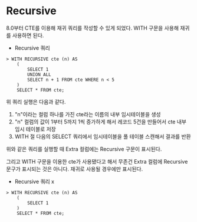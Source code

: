 # Recursive

8.0부터 CTE를 이용해 재귀 쿼리를 작성할 수 있게 되었다. WITH 구문을 사용해 재귀를 사용하면 된다.

* Recursive 쿼리

```mysql
> WITH RECURSIVE cte (n) AS
	(
		SELECT 1
		UNION ALL 
		SELECT n + 1 FROM cte WHERE n < 5
	)
	SELECT * FROM cte;
```

위 쿼리 실행은 다음과 같다.

1. "n"이라는 컬럼 하나를 가진 cte라는 이름의 내부 임시테이블을 생성
2. "n" 컬럼의 값이 1부터 5까지 1씩 증가하게 해서 레코드 5건을 만들어서 cte 내부 임시 테이블로 저장
3. WITH 절 다음의 SELECT 쿼리에서 임시테이블을 풀 테이블 스캔해서 결과를 반환

위와 같은 쿼리를 실행할 때 Extra 컬럼에는 Recursive 구문이 표시된다.

그리고 WITH 구문을 이용한 cte가 사용됐다고 해서 무존건 Extra 컬럼에 Recursive 문구가 표시되는 것은 아니다. 재귀로 사용될 경우에만 표시된다.

* Recursive 쿼리 x

```mysql
> WITH RECURSIVE cte (n) AS 
	(
		SELECT 1
	)
	SELECT * FROM cte;
```


